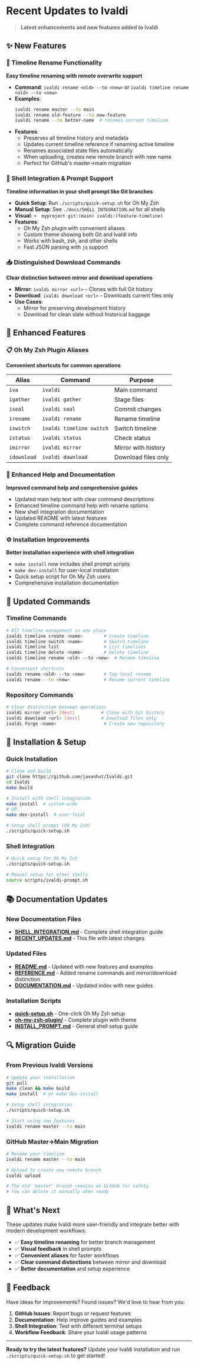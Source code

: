 # Recent Updates to Ivaldi

> **Latest enhancements and new features added to Ivaldi**

## ✨ New Features

### 🔄 Timeline Rename Functionality
**Easy timeline renaming with remote overwrite support**

- **Command**: `ivaldi rename <old> --to <new>` or `ivaldi timeline rename <old> --to <new>`
- **Examples**:
  ```bash
  ivaldi rename master --to main
  ivaldi rename old-feature --to new-feature
  ivaldi rename --to better-name  # renames current timeline
  ```
- **Features**:
  - Preserves all timeline history and metadata
  - Updates current timeline reference if renaming active timeline
  - Renames associated state files automatically
  - When uploading, creates new remote branch with new name
  - Perfect for GitHub's master→main migration

### 🐚 Shell Integration & Prompt Support
**Timeline information in your shell prompt like Git branches**

- **Quick Setup**: Run `./scripts/quick-setup.sh` for Oh My Zsh
- **Manual Setup**: See `./docs/SHELL_INTEGRATION.md` for all shells
- **Visual**: `➜  myproject git:(main) ivaldi:(feature-timeline)`
- **Features**:
  - Oh My Zsh plugin with convenient aliases
  - Custom theme showing both Git and Ivaldi info
  - Works with bash, zsh, and other shells
  - Fast JSON parsing with `jq` support

### 📥 Distinguished Download Commands
**Clear distinction between mirror and download operations**

- **Mirror**: `ivaldi mirror <url>` - Clones with full Git history
- **Download**: `ivaldi download <url>` - Downloads current files only
- **Use Cases**:
  - Mirror for preserving development history
  - Download for clean slate without historical baggage

## 🔧 Enhanced Features

### 📋 Oh My Zsh Plugin Aliases
**Convenient shortcuts for common operations**

| Alias | Command | Purpose |
|-------|---------|---------|
| `iva` | `ivaldi` | Main command |
| `igather` | `ivaldi gather` | Stage files |
| `iseal` | `ivaldi seal` | Commit changes |
| `irename` | `ivaldi rename` | Rename timeline |
| `iswitch` | `ivaldi timeline switch` | Switch timeline |
| `istatus` | `ivaldi status` | Check status |
| `imirror` | `ivaldi mirror` | Mirror with history |
| `idownload` | `ivaldi download` | Download files only |

### 🎨 Enhanced Help and Documentation
**Improved command help and comprehensive guides**

- Updated main help text with clear command descriptions
- Enhanced timeline command help with rename options
- New shell integration documentation
- Updated README with latest features
- Complete command reference documentation

### ⚙️ Installation Improvements
**Better installation experience with shell integration**

- `make install` now includes shell prompt scripts
- `make dev-install` for user-local installation
- Quick setup script for Oh My Zsh users
- Comprehensive installation documentation

## 🔄 Updated Commands

### Timeline Commands
```bash
# All timeline management in one place
ivaldi timeline create <name>        # Create timeline
ivaldi timeline switch <name>        # Switch timeline  
ivaldi timeline list                 # List timelines
ivaldi timeline delete <name>        # Delete timeline
ivaldi timeline rename <old> --to <new>  # Rename timeline

# Convenient shortcuts
ivaldi rename <old> --to <new>       # Top-level rename
ivaldi rename --to <new>             # Rename current timeline
```

### Repository Commands
```bash
# Clear distinction between operations
ivaldi mirror <url> [dest]          # Clone with Git history
ivaldi download <url> [dest]        # Download files only
ivaldi forge <name>                  # Create new repository
```

## 🚀 Installation & Setup

### Quick Installation
```bash
# Clone and build
git clone https://github.com/javanhut/Ivaldi.git
cd Ivaldi
make build

# Install with shell integration
make install  # system-wide
# OR
make dev-install  # user-local

# Setup shell prompt (Oh My Zsh)
./scripts/quick-setup.sh
```

### Shell Integration
```bash
# Quick setup for Oh My Zsh
./scripts/quick-setup.sh

# Manual setup for other shells
source scripts/ivaldi-prompt.sh
```

## 📚 Documentation Updates

### New Documentation Files
- **[SHELL_INTEGRATION.md](SHELL_INTEGRATION.md)** - Complete shell integration guide
- **[RECENT_UPDATES.md](RECENT_UPDATES.md)** - This file with latest changes

### Updated Files
- **[README.md](../README.md)** - Updated with new features and examples
- **[REFERENCE.md](REFERENCE.md)** - Added rename commands and mirror/download distinction
- **[DOCUMENTATION.md](../DOCUMENTATION.md)** - Updated index with new guides

### Installation Scripts
- **[quick-setup.sh](../scripts/quick-setup.sh)** - One-click Oh My Zsh setup
- **[oh-my-zsh-plugin/](../scripts/oh-my-zsh-plugin/)** - Complete plugin with theme
- **[INSTALL_PROMPT.md](../scripts/INSTALL_PROMPT.md)** - General shell setup guide

## 🔍 Migration Guide

### From Previous Ivaldi Versions
```bash
# Update your installation
git pull
make clean && make build
make install  # or make dev-install

# Setup shell integration  
./scripts/quick-setup.sh

# Start using new features
ivaldi rename master --to main
```

### GitHub Master→Main Migration
```bash
# Rename your timeline
ivaldi rename master --to main

# Upload to create new remote branch
ivaldi upload

# The old 'master' branch remains on GitHub for safety
# You can delete it manually when ready
```

## 🎯 What's Next

These updates make Ivaldi more user-friendly and integrate better with modern development workflows:

- ✅ **Easy timeline renaming** for better branch management
- ✅ **Visual feedback** in shell prompts
- ✅ **Convenient aliases** for faster workflows  
- ✅ **Clear command distinctions** between mirror and download
- ✅ **Better documentation** and setup experience

## 🤝 Feedback

Have ideas for improvements? Found issues? We'd love to hear from you:

1. **GitHub Issues**: Report bugs or request features
2. **Documentation**: Help improve guides and examples
3. **Shell Integration**: Test with different terminal setups
4. **Workflow Feedback**: Share your Ivaldi usage patterns

---

**Ready to try the latest features?** Update your Ivaldi installation and run `./scripts/quick-setup.sh` to get started!